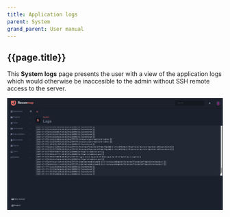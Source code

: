 ```yaml
---
title: Application logs
parent: System
grand_parent: User manual
---
```


## {{page.title}}

This **System logs** page presents the user with a view of the application logs which would otherwise be inaccesible to the admin without SSH remote access to the server.

![System application logs screenshot](/images/screenshots/system-application-logs.png)
